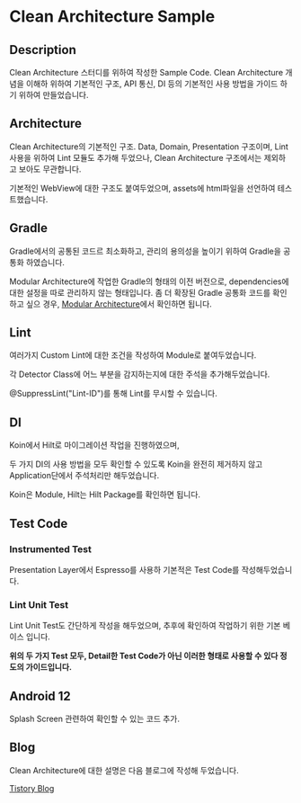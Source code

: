 # Clean Architecture Sample

## Description
Clean Architecture 스터디를 위하여 작성한 Sample Code.
Clean Architecture 개념을 이해하 위하여 기본적인 구조, API 통신, DI 등의 기본적인 사용 방법을 가이드 하기 위하여 만들었습니다.

## Architecture 
Clean Architecture의 기본적인 구조.
Data, Domain, Presentation 구조이며, Lint 사용을 위하여 Lint 모듈도 추가해 두었으나, Clean Architecture 구조에서는 제외하고 보아도 무관합니다.

기본적인 WebView에 대한 구조도 붙여두었으며, assets에 html파일을 선언하여 테스트했습니다.

## Gradle
Gradle에서의 공통된 코드르 최소화하고, 관리의 용의성을 높이기 위하여 Gradle을 공통화 하였습니다.

Modular Architecture에 작업한 Gradle의 형태의 이전 버전으로, dependencies에 대한 설정을 따로 관리하지 않는 형태입니다.
좀 더 확장된 Gradle 공통화 코드를 확인하고 싶으 경우, [Modular Architecture](https://github.com/HeeGyeong/ModuleArchitecture)에서 확인하면 됩니다.

## Lint
여러가지 Custom Lint에 대한 조건을 작성하여 Module로 붙여두었습니다.

각 Detector Class에 어느 부분을 감지하는지에 대한 주석을 추가해두었습니다.

@SuppressLint("Lint-ID")를 통해 Lint를 무시할 수 있습니다.

## DI
Koin에서 Hilt로 마이그레이션 작업을 진행하였으며,

두 가지 DI의 사용 방법을 모두 확인할 수 있도록 Koin을 완전히 제거하지 않고 Application단에서 주석처리만 해두었습니다.

Koin은 Module, Hilt는 Hilt Package를 확인하면 됩니다.

## Test Code
### Instrumented Test
Presentation Layer에서 Espresso를 사용하 기본적은 Test Code를 작성해두었습니다.

### Lint Unit Test
Lint Unit Test도 간단하게 작성을 해두었으며, 추후에 확인하여 작업하기 위한 기본 베이스 입니다.


**위의 두 가지 Test 모두, Detail한 Test Code가 아닌 이러한 형태로 사용할 수 있다 정도의 가이드입니다.**

## Android 12
Splash Screen 관련하여 확인할 수 있는 코드 추가.

## Blog
Clean Architecture에 대한 설명은 다음 블로그에 작성해 두었습니다.

[Tistory Blog](https://heegs.tistory.com/61?category=915533 "Clean Architecture Example")
